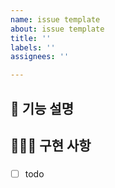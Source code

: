 ```yaml
---
name: issue template
about: issue template
title: ''
labels: ''
assignees: ''

---
```


## 👀 기능 설명

## 💁🏻‍♀️ 구현 사항
###
- [ ] todo
